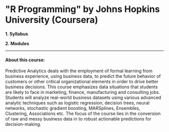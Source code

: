 # "R Programming" by Johns Hopkins University (Coursera)

**1. Syllabus** 

**2. Modules**

------------------------------------------------------------------------------------------------------------

#### About this course:
Predictive Analytics deals with the employment of formal learning from business experience, using business data, to predict the future behavior of customers or other critical organizational elements in order to drive better business decisions. This course emphasizes data situations that students are likely to face in marketing, finance, manufacturing and consulting jobs. Students will analyze real-world business datasets using various advanced analytic techniques such as logistic regression, decision trees, neural networks, stochastic gradient boosting, MARSplines, Ensembles, Clustering, Associations etc. The focus of the course lies in the conversion of raw and messy business data in to robust actionable predictions for decision-making.
